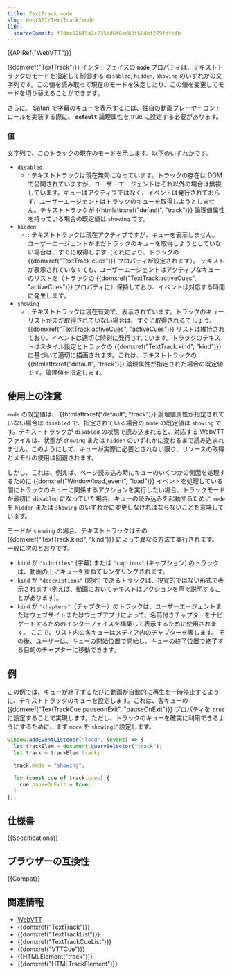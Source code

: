 ```yaml
---
title: TextTrack.mode
slug: Web/API/TextTrack/mode
l10n:
  sourceCommit: f7dae62645a2c735ed6f6ed63f664bf279fdfc4b
---
```


{{APIRef("WebVTT")}}

{{domxref("TextTrack")}} インターフェイスの **`mode`** プロパティは、テキストトラックのモードを指定して制御する `disabled`, `hidden`, `showing` のいずれかの文字列です。この値を読み取って現在のモードを決定したり、この値を変更してモードを切り替えることができます。

さらに、 Safari で字幕のキューを表示するには、独自の動画プレーヤーコントロールを実装する際に、 **`default`** 論理属性を true に設定する必要があります。

### 値

文字列で、このトラックの現在のモードを示します。以下のいずれかです。

- `disabled`
  - : テキストトラックは現在無効になっています。トラックの存在は DOM で公開されていますが、ユーザーエージェントはそれ以外の場合は無視しています。キューはアクティブではなく、イベントは発行されておらず、ユーザーエージェントはトラックのキューを取得しようとしません。テキストトラックが {{htmlattrxref("default", "track")}} 論理値属性を持っている場合の既定値は `showing` です。
- `hidden`
  - : テキストトラックは現在アクティブですが、キューを表示しません。 ユーザーエージェントがまだトラックのキューを取得しようとしていない場合は、すぐに取得します（それにより、トラックの {{domxref("TextTrack.cues")}} プロパティが設定されます）。 テキストが表示されていなくても、ユーザーエージェントはアクティブなキューのリストを（トラックの {{domxref("TextTrack.activeCues", "activeCues")}} プロパティに）保持しており、イベントは対応する時間に発生します。
- `showing`
  - : テキストトラックは現在有効で、表示されています。トラックのキューリストがまだ取得されていない場合は、すぐに取得されるでしょう。 {{domxref("TextTrack.activeCues", "activeCues")}} リストは維持されており、イベントは適切な時刻に発行されています。トラックのテキストはスタイル設定とトラックの {{domxref("TextTrack.kind", "kind")}} に基づいて適切に描画されます。これは、テキストトラックの {{htmlattrxref("default", "track")}} 論理属性が指定された場合の既定値です。論理値を指定します。

## 使用上の注意

`mode` の既定値は、 {{htmlattrxref("default", "track")}} 論理値属性が指定されていない場合は `disabled` で、指定されている場合の `mode` の既定値は `showing` です。テキストトラックが `disabled` の状態で読み込まれると、対応する WebVTT ファイルは、状態が `showing` または `hidden` のいずれかに変わるまで読み込まれません。このようにして、キューが実際に必要とされない限り、リソースの取得とメモリの使用は回避されます。

しかし、これは、例えば、ページ読み込み時にキューのいくつかの側面を処理するために {{domxref("Window/load_event", "load")}} イベントを処理している間にトラックのキューに関係するアクションを実行したい場合、トラックモードが最初に `disabled` になっていた場合、キューの読み込みを起動するために `mode` を `hidden` または `showing` のいずれかに変更しなければならないことを意味しています。

モードが `showing` の場合、テキストトラックはその {{domxref("TextTrack.kind", "kind")}} によって異なる方法で実行されます。 一般に次のとおりです。

- `kind` が `"subtitles"` (字幕) または `"captions"` (キャプション) のトラックは、動画の上にキューを重ねてレンダリングされます。
- `kind` が `"descriptions"` (説明) であるトラックは、視覚的ではない形式で表示されます (例えば、動画においてテキストはアクションを声で説明することがあります)。
- `kind` が `"chapters"`（チャプター）のトラックは、ユーザーエージェントまたはウェブサイトまたはウェブアプリによって、名前付きチャプターをナビゲートするためのインターフェイスを構築して表示するために使用されます。 ここで、リスト内の各キューはメディア内のチャプターを表します。 その後、ユーザーは、キューの開始位置で開始し、キューの終了位置で終了する目的のチャプターに移動できます。

## 例

この例では、キューが終了するたびに動画が自動的に再生を一時停止するように、テキストトラックのキューを設定します。これは、各キューの {{domxref("TextTrackCue.pauseonExit", "pauseOnExit")}} プロパティを `true` に設定することで実現します。ただし、トラックのキューを確実に利用できるようにするために、まず `mode` を `showing`に設定します。

```js
window.addEventListener("load", (event) => {
  let trackElem = document.querySelector("track");
  let track = trackElem.track;

  track.mode = "showing";

  for (const cue of track.cues) {
    cue.pauseOnExit = true;
  }
});
```

## 仕様書

{{Specifications}}

## ブラウザーの互換性

{{Compat}}

## 関連情報

- [WebVTT](/ja/docs/Web/API/WebVTT_API)
- {{domxref("TextTrack")}}
- {{domxref("TextTrackList")}}
- {{domxref("TextTrackCueList")}}
- {{domxref("VTTCue")}}
- {{HTMLElement("track")}}
- {{domxref("HTMLTrackElement")}}
